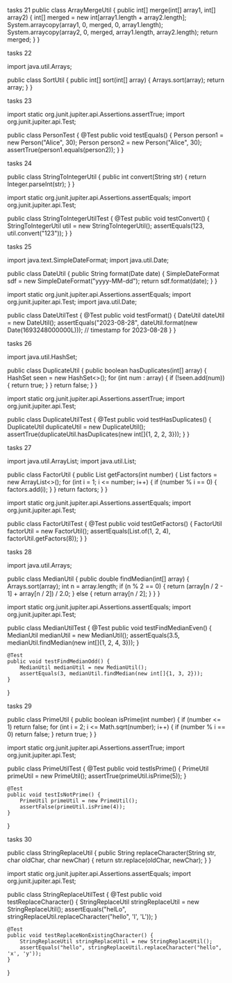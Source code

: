 tasks 21 
public class ArrayMergeUtil {
    public int[] merge(int[] array1, int[] array2) {
        int[] merged = new int[array1.length + array2.length];
        System.arraycopy(array1, 0, merged, 0, array1.length);
        System.arraycopy(array2, 0, merged, array1.length, array2.length);
        return merged;
    }
}

tasks 22 

import java.util.Arrays;

public class SortUtil {
    public int[] sort(int[] array) {
        Arrays.sort(array);
        return array;
    }
}

tasks 23 

import static org.junit.jupiter.api.Assertions.assertTrue;
import org.junit.jupiter.api.Test;

public class PersonTest {
    @Test
    public void testEquals() {
        Person person1 = new Person("Alice", 30);
        Person person2 = new Person("Alice", 30);
        assertTrue(person1.equals(person2));
    }
}

tasks 24 

public class StringToIntegerUtil {
    public int convert(String str) {
        return Integer.parseInt(str);
    }
}

import static org.junit.jupiter.api.Assertions.assertEquals;
import org.junit.jupiter.api.Test;

public class StringToIntegerUtilTest {
    @Test
    public void testConvert() {
        StringToIntegerUtil util = new StringToIntegerUtil();
        assertEquals(123, util.convert("123"));
    }
}

tasks 25 

import java.text.SimpleDateFormat;
import java.util.Date;

public class DateUtil {
    public String format(Date date) {
        SimpleDateFormat sdf = new SimpleDateFormat("yyyy-MM-dd");
        return sdf.format(date);
    }
}

import static org.junit.jupiter.api.Assertions.assertEquals;
import org.junit.jupiter.api.Test;
import java.util.Date;

public class DateUtilTest {
    @Test
    public void testFormat() {
        DateUtil dateUtil = new DateUtil();
        assertEquals("2023-08-28", dateUtil.format(new Date(1693248000000L))); // timestamp for 2023-08-28
    }
}

tasks 26 

import java.util.HashSet;

public class DuplicateUtil {
    public boolean hasDuplicates(int[] array) {
        HashSet<Integer> seen = new HashSet<>();
        for (int num : array) {
            if (!seen.add(num)) {
                return true;
            }
        }
        return false;
    }
}

import static org.junit.jupiter.api.Assertions.assertTrue;
import org.junit.jupiter.api.Test;

public class DuplicateUtilTest {
    @Test
    public void testHasDuplicates() {
        DuplicateUtil duplicateUtil = new DuplicateUtil();
        assertTrue(duplicateUtil.hasDuplicates(new int[]{1, 2, 2, 3}));
    }
}

tasks 27 

import java.util.ArrayList;
import java.util.List;

public class FactorUtil {
    public List<Integer> getFactors(int number) {
        List<Integer> factors = new ArrayList<>();
        for (int i = 1; i <= number; i++) {
            if (number % i == 0) {
                factors.add(i);
            }
        }
        return factors;
    }
}

import static org.junit.jupiter.api.Assertions.assertEquals;
import org.junit.jupiter.api.Test;

public class FactorUtilTest {
    @Test
    public void testGetFactors() {
        FactorUtil factorUtil = new FactorUtil();
        assertEquals(List.of(1, 2, 4), factorUtil.getFactors(8));
    }
}

tasks 28

import java.util.Arrays;

public class MedianUtil {
    public double findMedian(int[] array) {
        Arrays.sort(array);
        int n = array.length;
        if (n % 2 == 0) {
            return (array[n / 2 - 1] + array[n / 2]) / 2.0;
        } else {
            return array[n / 2];
        }
    }
}

import static org.junit.jupiter.api.Assertions.assertEquals;
import org.junit.jupiter.api.Test;

public class MedianUtilTest {
    @Test
    public void testFindMedianEven() {
        MedianUtil medianUtil = new MedianUtil();
        assertEquals(3.5, medianUtil.findMedian(new int[]{1, 2, 4, 3}));
    }
    
    @Test
    public void testFindMedianOdd() {
        MedianUtil medianUtil = new MedianUtil();
        assertEquals(3, medianUtil.findMedian(new int[]{1, 3, 2}));
    }
}

tasks 29

public class PrimeUtil {
    public boolean isPrime(int number) {
        if (number <= 1) return false;
        for (int i = 2; i <= Math.sqrt(number); i++) {
            if (number % i == 0) return false;
        }
        return true;
    }
}



import static org.junit.jupiter.api.Assertions.assertTrue;
import org.junit.jupiter.api.Test;

public class PrimeUtilTest {
    @Test
    public void testIsPrime() {
        PrimeUtil primeUtil = new PrimeUtil();
        assertTrue(primeUtil.isPrime(5));
    }
    
    @Test
    public void testIsNotPrime() {
        PrimeUtil primeUtil = new PrimeUtil();
        assertFalse(primeUtil.isPrime(4));
    }
}

tasks 30 

public class StringReplaceUtil {
    public String replaceCharacter(String str, char oldChar, char newChar) {
        return str.replace(oldChar, newChar);
    }
}

import static org.junit.jupiter.api.Assertions.assertEquals;
import org.junit.jupiter.api.Test;

public class StringReplaceUtilTest {
    @Test
    public void testReplaceCharacter() {
        StringReplaceUtil stringReplaceUtil = new StringReplaceUtil();
        assertEquals("helLo", stringReplaceUtil.replaceCharacter("hello", 'l', 'L'));
    }

    @Test
    public void testReplaceNonExistingCharacter() {
        StringReplaceUtil stringReplaceUtil = new StringReplaceUtil();
        assertEquals("hello", stringReplaceUtil.replaceCharacter("hello", 'x', 'y'));
    }
}
